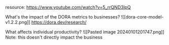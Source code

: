 resource: https://www.youtube.com/watch?v=5_rrQND3lpQ

What's the impact of the DORA metrics to businesses?
![[dora-core-model-v1.2.2.png]]
https://dora.dev/research/

What affects individual productivity?
![[Pasted image 20240101201747.png]]
Note: this doesn't directly impact the business  